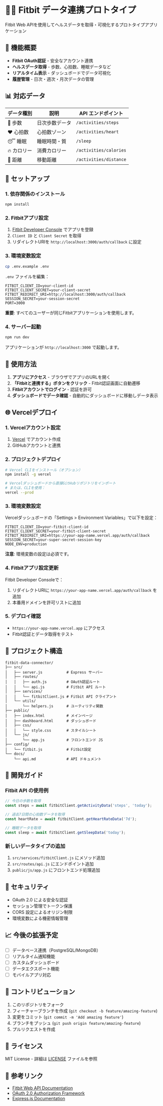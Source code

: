 # 🏃‍♂️ Fitbit データ連携プロトタイプ

Fitbit Web APIを使用してヘルスデータを取得・可視化するプロトタイプアプリケーション

## 🎯 **機能概要**

- **Fitbit OAuth認証** - 安全なアカウント連携
- **ヘルスデータ取得** - 歩数、心拍数、睡眠データなど
- **リアルタイム表示** - ダッシュボードでデータ可視化
- **履歴管理** - 日次・週次・月次データの管理

## 📊 **対応データ**

| データ種別 | 説明 | API エンドポイント |
|------------|------|-------------------|
| 🚶 歩数 | 日次歩数データ | `/activities/steps` |
| ❤️ 心拍数 | 心拍数ゾーン | `/activities/heart` |
| 😴 睡眠 | 睡眠時間・質 | `/sleep` |
| 🔥 カロリー | 消費カロリー | `/activities/calories` |
| 📏 距離 | 移動距離 | `/activities/distance` |

## 🚀 **セットアップ**

### 1. 依存関係のインストール
```bash
npm install
```

### 2. Fitbitアプリ設定
1. [Fitbit Developer Console](https://dev.fitbit.com/apps) でアプリを登録
2. `Client ID` と `Client Secret` を取得
3. リダイレクトURIを `http://localhost:3000/auth/callback` に設定

### 3. 環境変数設定
```bash
cp .env.example .env
```

`.env` ファイルを編集：
```env
FITBIT_CLIENT_ID=your-client-id
FITBIT_CLIENT_SECRET=your-client-secret
FITBIT_REDIRECT_URI=http://localhost:3000/auth/callback
SESSION_SECRET=your-session-secret
PORT=3000
```

**重要**: すべてのユーザーが同じFitbitアプリケーションを使用します。

### 4. サーバー起動
```bash
npm run dev
```

アプリケーションが `http://localhost:3000` で起動します。

## 🎯 **使用方法**

1. **アプリにアクセス** - ブラウザでアプリのURLを開く
2. **「Fitbitと連携する」ボタンをクリック** - Fitbit認証画面に自動遷移
3. **Fitbitアカウントでログイン** - 認証を許可
4. **ダッシュボードでデータ確認** - 自動的にダッシュボードに移動しデータ表示

## 🌐 **Vercelデプロイ**

### 1. Vercelアカウント設定
1. [Vercel](https://vercel.com) でアカウント作成
2. GitHubアカウントと連携

### 2. プロジェクトデプロイ
```bash
# Vercel CLIをインストール（オプション）
npm install -g vercel

# Vercelダッシュボードから直接GitHubリポジトリをインポート
# または、CLIを使用：
vercel --prod
```

### 3. 環境変数設定
Vercelダッシュボードの「Settings > Environment Variables」で以下を設定：

```env
FITBIT_CLIENT_ID=your-fitbit-client-id
FITBIT_CLIENT_SECRET=your-fitbit-client-secret
FITBIT_REDIRECT_URI=https://your-app-name.vercel.app/auth/callback
SESSION_SECRET=your-super-secret-session-key
NODE_ENV=production
```

**注意**: 環境変数の設定は必須です。

### 4. Fitbitアプリ設定更新
Fitbit Developer Consoleで：
1. リダイレクトURIに `https://your-app-name.vercel.app/auth/callback` を追加
2. 本番用ドメインを許可リストに追加

### 5. デプロイ確認
- `https://your-app-name.vercel.app` にアクセス
- Fitbit認証とデータ取得をテスト

## 📁 **プロジェクト構造**

```
fitbit-data-connector/
├── src/
│   ├── server.js           # Express サーバー
│   ├── routes/
│   │   ├── auth.js         # OAuth認証ルート
│   │   └── api.js          # Fitbit API ルート
│   ├── services/
│   │   └── fitbitClient.js # Fitbit API クライアント
│   └── utils/
│       └── helpers.js      # ユーティリティ関数
├── public/
│   ├── index.html          # メインページ
│   ├── dashboard.html      # ダッシュボード
│   ├── css/
│   │   └── style.css       # スタイルシート
│   └── js/
│       └── app.js          # フロントエンド JS
├── config/
│   └── fitbit.js           # Fitbit設定
└── docs/
    └── api.md              # API ドキュメント
```

## 🔧 **開発ガイド**

### Fitbit API の使用例
```javascript
// 今日の歩数を取得
const steps = await fitbitClient.getActivityData('steps', 'today');

// 過去7日間の心拍数データを取得
const heartRate = await fitbitClient.getHeartRateData('7d');

// 睡眠データを取得
const sleep = await fitbitClient.getSleepData('today');
```

### 新しいデータタイプの追加
1. `src/services/fitbitClient.js` にメソッド追加
2. `src/routes/api.js` にエンドポイント追加
3. `public/js/app.js` にフロントエンド処理追加

## 🔐 **セキュリティ**

- OAuth 2.0 による安全な認証
- セッション管理でトークン保護
- CORS 設定によるオリジン制限
- 環境変数による機密情報管理

## 📈 **今後の拡張予定**

- [ ] データベース連携（PostgreSQL/MongoDB）
- [ ] リアルタイム通知機能
- [ ] カスタムダッシュボード
- [ ] データエクスポート機能
- [ ] モバイルアプリ対応

## 🤝 **コントリビューション**

1. このリポジトリをフォーク
2. フィーチャーブランチを作成 (`git checkout -b feature/amazing-feature`)
3. 変更をコミット (`git commit -m 'Add amazing feature'`)
4. ブランチをプッシュ (`git push origin feature/amazing-feature`)
5. プルリクエストを作成

## 📄 **ライセンス**

MIT License - 詳細は [LICENSE](LICENSE) ファイルを参照

## 🔗 **参考リンク**

- [Fitbit Web API Documentation](https://dev.fitbit.com/build/reference/web-api/)
- [OAuth 2.0 Authorization Framework](https://tools.ietf.org/html/rfc6749)
- [Express.js Documentation](https://expressjs.com/)